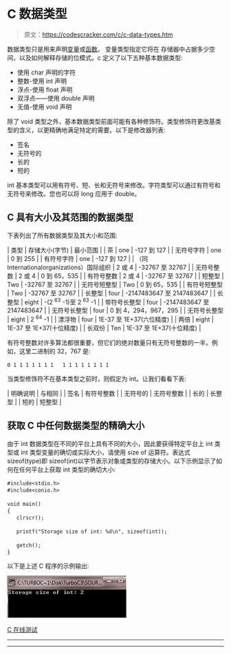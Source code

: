 # C 数据类型

> 原文：<https://codescracker.com/c/c-data-types.htm>

数据类型只是用来声明[变量](/c/c-variables.htm)或[函数](/c/c-functions.htm)。 变量类型指定它将在 存储器中占据多少空间，以及如何解释存储的位模式。c 定义了以下五种基本数据类型:

*   使用 char 声明的字符
*   整数-使用 int 声明
*   浮点-使用 float 声明
*   双浮点——使用 double 声明
*   无值-使用 void 声明

除了 void 类型之外，基本数据类型前面可能有各种修饰符。类型修饰符更改基类型的含义，以更精确地满足特定的需要。以下是修改器列表:

*   签名
*   无符号的
*   长的
*   短的

int 基本类型可以用有符号、短、长和无符号来修改。字符类型可以通过有符号和无符号来修改。您也可以将 long 应用于 double。

## C 具有大小及其范围的数据类型

下表列出了所有数据类型及其大小和范围:

| 类型 | 存储大小(字节) | 最小范围 |
| 茶 | one | -127 到 127 |
| 无符号字符 | one | 0 到 255 |
| 有符号字符 | one | -127 到 127 |
| （同 Internationalorganizations）国际组织 | 2 或 4 | -32767 至 32767 |
| 无符号整数 | 2 或 4 | 0 到 65，535 |
| 有符号整数 | 2 或 4 | -32767 至 32767 |
| 短整型 | Two | -32767 至 32767 |
| 无符号短整型 | Two | 0 到 65，535 |
| 有符号短整型 | Two | -32767 至 32767 |
| 长整型 | four | -2147483647 至 2147483647 |
| 长整型 | eight | -(2 <sup>63</sup> -1)至 2 <sup>63</sup> -1 |
| 带符号长整型 | four | -2147483647 至 2147483647 |
| 无符号长整型 | four | 0 到 4，294，967，295 |
| 无符号长整型 | eight | 2 <sup>64</sup> -1 |
| 漂浮物 | four | 1E-37 至 1E+37(六位精度) |
| 两倍 | eight | 1E-37 至 1E+37(十位精度) |
| 长双份 | Ten | 1E-37 至 1E+37(十位精度) |

有符号整数对许多算法都很重要，但它们的绝对数量只有无符号整数的一半。例如，这里二进制的 32，767 是:

```
0 1 1 1 1 1 1 1   1 1 1 1 1 1 1 1
```

当类型修饰符不在基本类型之前时，则假定为 int。让我们看看下表:

| 明确说明 | 与相同 |
| 签名 | 有符号整数 |
| 无符号的 | 无符号整数 |
| 长的 | 长整型 |
| 短的 | 短整型 |

## 获取 C 中任何数据类型的精确大小

由于 int 数据类型在不同的平台上具有不同的大小，因此要获得特定平台上 int 类型或 int 类型变量的确切或实际大小，请使用 size of 运算符。表达式 sizeof(type)即 sizeof(int)以字节表示对象或类型的存储大小。以下示例显示了如何在任何平台上获取 int 类型的确切大小:

```
#include<stdio.h>
#include<conio.h>

void main()
{
   clrscr();

   printf("Storage size of int: %d\n", sizeof(int));

   getch();
}
```

以下是上述 C 程序的示例输出:

![c data types](img/c54e2b9de2b0c96ea53b76c69dea1373.png)

[C 在线测试](/exam/showtest.php?subid=2)

* * *

* * *